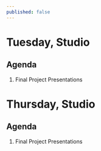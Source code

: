 ```yaml
---
published: false
---
```

# Tuesday, Studio

## Agenda
1. Final Project Presentations

# Thursday, Studio
## Agenda
1. Final Project Presentations

